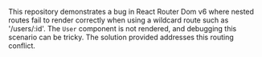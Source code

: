 This repository demonstrates a bug in React Router Dom v6 where nested routes fail to render correctly when using a wildcard route such as '/users/:id'.  The `User` component is not rendered, and debugging this scenario can be tricky. The solution provided addresses this routing conflict.
